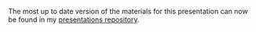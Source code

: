 The most up to date version of the materials for this presentation can now be found in my [presentations repository](https://github.com/jackhannah95/presentations/tree/main/2019-09-25_gu-isd).
